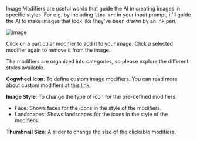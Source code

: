 Image Modifiers are useful words that guide the AI in creating images in specific styles. For e.g. by including `line art` in your input prompt, it'll guide the AI to make images that look like they've been drawn by an ink pen.

![image](https://github.com/easydiffusion/easydiffusion/assets/844287/fffc2bbb-1bb1-4034-aa7f-1164faf0d21f)

Click on a particular modifier to add it to your image. Click a selected modifier again to remove it from the image.

The modifiers are organized into categories, so please explore the different styles available.

**Cogwheel Icon**: To define custom image modifiers. You can read more about custom modifiers at [this link](https://github.com/easydiffusion/easydiffusion/wiki/Custom-Modifiers).

**Image Style**: To change the type of icon for the pre-defined modifiers.
  * Face: Shows faces for the icons in the style of the modifiers.
  * Landscapes: Shows landscapes for the icons in the style of the modifiers.

**Thumbnail Size**: A slider to change the size of the clickable modifiers.